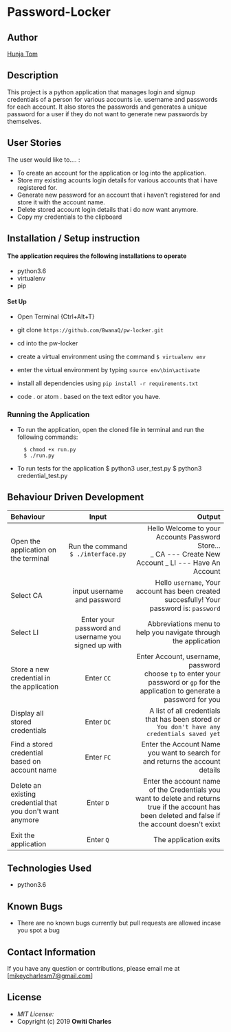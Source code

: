 # Password-Locker

## Author

[Hunja Tom](https://github.com/BwanaQ)

## Description

This project is a python application that manages login and signup credentials of a person for various accounts i.e. username and passwords for each account. It also stores the passwords and generates a unique password for a user if they do not want to generate new passwords by themselves.

## User Stories

The user would like to.... :

- To create an account for the application or log into the application.
- Store my existing acounts login details for various accounts that i have registered for.
- Generate new password for an account that i haven't registered for and store it with the account name.
- Delete stored account login details that i do now want anymore.
- Copy my credentials to the clipboard

## Installation / Setup instruction

#### The application requires the following installations to operate

- python3.6
- virtualenv
- pip

#### Set Up

- Open Terminal {Ctrl+Alt+T}

- git clone `https://github.com/BwanaQ/pw-locker.git`

- cd into the pw-locker

- create a virtual environment using the command `$ virtualenv env`

- enter the virtual environment by typing `source env\bin\activate`

- install all dependencies using `pip install -r requirements.txt`

- code . or atom . based on the text editor you have.

### Running the Application

- To run the application, open the cloned file in terminal and run the following commands:

        $ chmod +x run.py
        $ ./run.py

- To run tests for the application
  $ python3 user_test.py
  $ python3 credential_test.py

## Behaviour Driven Development

| Behaviour                                                 |                        Input                        |                                                                                                                                               Output |
| :-------------------------------------------------------- | :-------------------------------------------------: | ---------------------------------------------------------------------------------------------------------------------------------------------------: |
| Open the application on the terminal                      |         Run the command `$ ./interface.py`          |                                            Hello Welcome to your Accounts Password Store... <br>_ CA --- Create New Account _ LI --- Have An Account |
| Select CA                                                 |             input username and password             |                                                            Hello `username`, Your account has been created succesfully! Your password is: `password` |
| Select LI                                                 | Enter your password and username you signed up with |                                                                                      Abbreviations menu to help you navigate through the application |
| Store a new credential in the application                 |                     Enter `CC`                      |                   Enter Account, username, password<br>choose `tp` to enter your password or `gp` for the application to generate a password for you |
| Display all stored credentials                            |                     Enter `DC`                      |                                                         A list of all credentials that has been stored or `You don't have any credentials saved yet` |
| Find a stored credential based on account name            |                     Enter `FC`                      |                                                                        Enter the Account Name you want to search for and returns the account details |
| Delete an existing credential that you don't want anymore |                      Enter `D`                      | Enter the account name of the Credentials you want to delete and returns true if the account has been deleted and false if the account doesn't exixt |
| Exit the application                                      |                      Enter `Q`                      |                                                                                                                                The application exits |

## Technologies Used

- python3.6

## Known Bugs

- There are no known bugs currently but pull requests are allowed incase you spot a bug

## Contact Information

If you have any question or contributions, please email me at [mikeycharlesm7@gmail.com]

## License

- _MIT License:_
- Copyright (c) 2019 **Owiti Charles**
